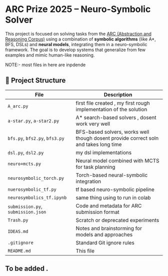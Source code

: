 # ARC Prize 2025 – Neuro-Symbolic Solver

This project is focused on solving tasks from the [ARC (Abstraction and Reasoning Corpus)](https://github.com/fchollet/ARC) using a combination of **symbolic algorithms** (like A*, BFS, DSLs) and **neural models**, integrating them in a neuro-symbolic framework. The goal is to develop systems that generalize from few examples and mimic human-like reasoning.

NOTE:- most files in here are inpdende

## 🧠 Project Structure

| File | Description |
|------|-------------|
| `A_arc.py` | first file created , my first rough implementation of the solution  |
| `a-star.py`, `a-star2.py` | A* search-based solvers  , dosent work very well  |
| `bfs.py`, `bfs2.py`, `bfs3.py` | BFS-based solvers, works well though dosent provide correct soln and takes long time  |
| `dsl.py`, `dsl2.py` | my dsl implementations |
| `neuro+mcts.py` | Neural model combined with MCTS for task planning |
| `neurosymbolic_torch.py` | Torch-based neural-symbolic integration |
| `nuerosymbolic_tf.py` | tf based neuro-symbolic pipeline |
| `neurosymbolics_tf.ipynb` | same thing using to run in colab  |
| `submission.py`, `submission.json` | Code and metadata for ARC submission format |
| `Trash.py` | Scratch or deprecated experiments |
| `IDEAS.md` | Notes and brainstorming for models and approaches |
| `.gitignore` | Standard Git ignore rules |
| `README.md` | This file |







**To be added .**
---

